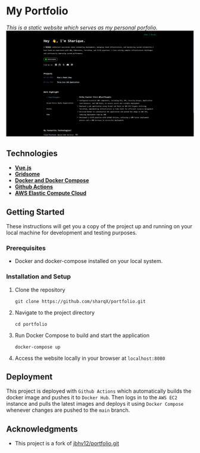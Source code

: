 # My Portfolio
*This is a static website which serves as my personal porfolio.*
![Screenshot](screenshot/Portfolio%20Website.png)

## Technologies
 - [**Vue.js**](https://vuejs.org/)
 - [**Gridsome**](https://gridsome.org/)
 - [**Docker and Docker Compose**](https://www.docker.com/)
 - [**Github Actions**](https://github.com/features/actions)
 - [**AWS Elastic Compute Cloud**](https://aws.amazon.com/ec2/)

## Getting Started
These instructions will get you a copy of the project up and running on your local machine for development and testing purposes.

### Prerequisites
- Docker and docker-compose installed on your local system.

### Installation and Setup
1. Clone the repository
    ```
    git clone https://github.com/sharqX/portfolio.git
    ```
2. Navigate to the project directory
    ```
    cd portfolio
    ```
3. Run Docker Compose to build and start the application
    ```
    docker-compose up
    ```
4. Access the website locally in your browser at `localhost:8080`

## Deployment
This project is deployed with `Github Actions` which automatically builds the docker image and pushes it to `Docker Hub`. Then logs in to the `AWS EC2` instance and pulls the latest images and deploys it using `Docker Compose` whenever changes are pushed to the `main` branch.

## Acknowledgments
- This project is a fork of <ins>[jbhv12/portfolio.git](https://github.com/jbhv12/portfolio.git)</ins>